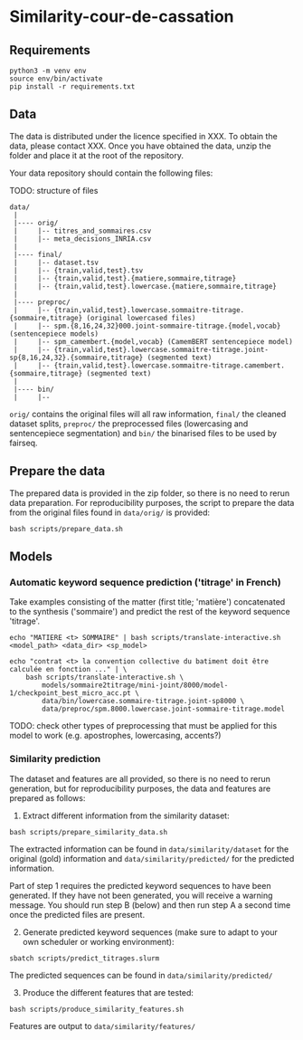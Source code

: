 # Similarity-cour-de-cassation


## Requirements

```
python3 -m venv env
source env/bin/activate
pip install -r requirements.txt
```

## Data

The data is distributed under the licence specified in XXX. To obtain the data, please contact XXX. Once you have obtained the data, unzip the folder and place it at the root of the repository.

Your data repository should contain the following files:

TODO: structure of files

```
data/
 |
 |---- orig/
 |     |-- titres_and_sommaires.csv
 |     |-- meta_decisions_INRIA.csv
 |
 |---- final/
 |     |-- dataset.tsv
 |     |-- {train,valid,test}.tsv
 |     |-- {train,valid,test}.{matiere,sommaire,titrage}
 |     |-- {train,valid,test}.lowercase.{matiere,sommaire,titrage}
 |
 |---- preproc/
 |     |-- {train,valid,test}.lowercase.sommaitre-titrage.{sommaire,titrage} (original lowercased files)
 |     |-- spm.{8,16,24,32}000.joint-sommaire-titrage.{model,vocab} (sentencepiece models)
 |     |-- spm_camembert.{model,vocab} (CamemBERT sentencepiece model)
 |     |-- {train,valid,test}.lowercase.sommaitre-titrage.joint-sp{8,16,24,32}.{sommaire,titrage} (segmented text)
 |     |-- {train,valid,test}.lowercase.sommaitre-titrage.camembert.{sommaire,titrage} (segmented text)
 |
 |---- bin/
 |     |-- 
```

`orig/` contains the original files will all raw information, `final/` the cleaned dataset splits, `preproc/` the preprocessed files (lowercasing and sentencepiece segmentation) and `bin/` the binarised files to be used by fairseq.

## Prepare the data

The prepared data is provided in the zip folder, so there is no need to rerun data preparation. For reproducibility purposes, the script to prepare the data from the original files found in `data/orig/` is provided:

`bash scripts/prepare_data.sh`

## Models

### Automatic keyword sequence prediction ('titrage' in French)

Take examples consisting of the matter (first title; 'matière') concatenated to the synthesis ('sommaire') and predict the rest of the keyword sequence 'titrage'.

```
echo "MATIERE <t> SOMMAIRE" | bash scripts/translate-interactive.sh <model_path> <data_dir> <sp_model>

echo "contrat <t> la convention collective du batiment doit être calculée en fonction ..." | \
    bash scripts/translate-interactive.sh \
        models/sommaire2titrage/mini-joint/8000/model-1/checkpoint_best_micro_acc.pt \
        data/bin/lowercase.sommaire-titrage.joint-sp8000 \
        data/preproc/spm.8000.lowercase.joint-sommaire-titrage.model
```

TODO: check other types of preprocessing that must be applied for this model to work (e.g. apostrophes, lowercasing, accents?)

### Similarity prediction

The dataset and features are all provided, so there is no need to rerun generation, but for reproducibility purposes, the data and features are prepared as follows:

1. Extract different information from the similarity dataset:
```
bash scripts/prepare_similarity_data.sh
```
The extracted information can be found in `data/similarity/dataset` for the original (gold) information and `data/similarity/predicted/` for the predicted information.

Part of step 1 requires the predicted keyword sequences to have been generated. If they have not been generated, you will receive a warning message. You should run step B (below) and then run step A a second time once the predicted files are present.

2. Generate predicted keyword sequences (make sure to adapt to your own scheduler or working environment):
```
sbatch scripts/predict_titrages.slurm
```
The predicted sequences can be found in `data/similarity/predicted/`

3. Produce the different features that are tested:
```
bash scripts/produce_similarity_features.sh
```
Features are output to `data/similarity/features/`
